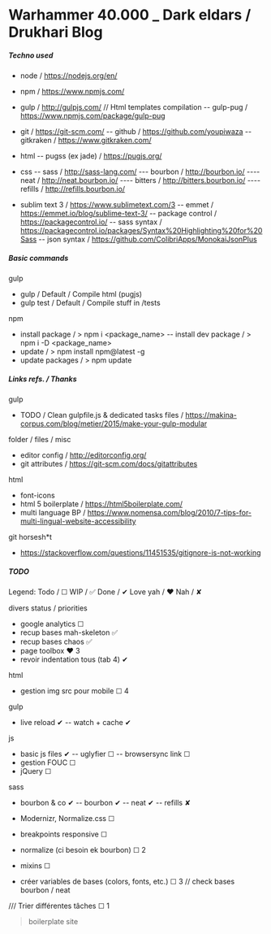 # Warhammer 40.000 _ Dark eldars / Drukhari Blog



##### Techno used
- node												/ https://nodejs.org/en/
- npm												/ https://www.npmjs.com/
- gulp												/ http://gulpjs.com/
// Html templates compilation
-- gulp-pug											/ https://www.npmjs.com/package/gulp-pug
	
- git												/ https://git-scm.com/
-- github											/ https://github.com/youpiwaza
-- gitkraken										/ https://www.gitkraken.com/

- html
-- pugss (ex jade)									/ https://pugjs.org/

- css
-- sass												/ http://sass-lang.com/
--- bourbon											/ http://bourbon.io/
---- neat											/ http://neat.bourbon.io/
---- bitters										/ http://bitters.bourbon.io/
---- refills										/ http://refills.bourbon.io/

- sublim text 3 									/ https://www.sublimetext.com/3
-- emmet 											/ https://emmet.io/blog/sublime-text-3/
-- package control 									/ https://packagecontrol.io/
-- sass syntax										/ https://packagecontrol.io/packages/Syntax%20Highlighting%20for%20Sass
-- json syntax										/ https://github.com/ColibriApps/MonokaiJsonPlus


##### Basic commands

gulp
- gulp												/ Default / Compile html (pugjs)
- gulp test											/ Default / Compile stuff in /tests

npm
- install package 									/ > npm i <package_name>
-- install dev package								/ > npm i -D <package_name>
- update 											/ > npm install npm@latest -g
- update packages 									/ > npm update



##### Links refs. / Thanks
gulp
- TODO / Clean gulpfile.js & dedicated tasks files 	/ https://makina-corpus.com/blog/metier/2015/make-your-gulp-modular

folder / files / misc
- editor config										/ http://editorconfig.org/
- git attributes 									/ https://git-scm.com/docs/gitattributes

html
- font-icons
- html 5 boilerplate								/ https://html5boilerplate.com/
- multi language BP									/ https://www.nomensa.com/blog/2010/7-tips-for-multi-lingual-website-accessibility

git horsesh*t
- https://stackoverflow.com/questions/11451535/gitignore-is-not-working



##### TODO
Legend:
Todo / ☐
WIP / ✅
Done / ✔
Love yah / ❤
Nah / ✘



divers										  status / priorities
- google analytics									☐
- recup bases mah-skeleton 							✅ 
- recup bases chaos		 							✅ 
- page toolbox										❤ 3
- revoir indentation tous (tab 4)					✔

html
- gestion img src pour mobile						☐ 4

gulp
- live reload										✔
-- watch + cache									✔

js
- basic js files									✔
-- uglyfier											☐
-- browsersync link									☐
- gestion FOUC										☐
- jQuery											☐

sass
- bourbon & co										✔
-- bourbon											✔
-- neat												✔
-- refills											✘
- Modernizr, Normalize.css 							☐

- breakpoints responsive							☐
- normalize (ci besoin ek bourbon)					☐ 2
- mixins											☐
- créer variables de bases (colors, fonts, etc.)	☐ 3 // check bases bourbon / neat


/// Trier différentes tâches						☐ 1
> boilerplate
> site
